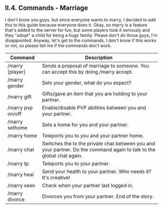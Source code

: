 <h2>II.4. Commands - Marriage</h2>

I don't know you guys, but since everyone wants to marry, I decided to add this to this guide because everyone does it.
Okay, so marry is a feature that's added to the server for fun, but some players took it seriously and they "adopt" a child for being a huge family.
Please don't do those guys, I'm disappointed. Anyway, let's get to the commands. I don't know if this works or not, so please tell me if the commands don't work.

| Command | Description |
| --- | --- |
| /marry [player] | Sends a proposal of marriage to someone. You can accept this by doing /marry accept.
| /marry gender | Sets your gender, what do you expect?
| /marry gift | Gifts/gave an item that you are holding to your partner.
| /marry pvp on/off | Enable/disable PVP abilities between you and your partner.
| /marry sethome | Sets a home for you and your partner.
| /marry home | Teleports you to you and your partner home.
| /marry chat | Switches the to the private chat between you and your partner. Do the command again to talk to the global chat again.
| /marry tp | Teleports you to your partner.
| /marry heal | Send your health to your partner. Who needs it? It's creative!
| /marry seen | Check when your partner last logged in.
| /marry divorce | Divorces you from your partner. End of the story.
